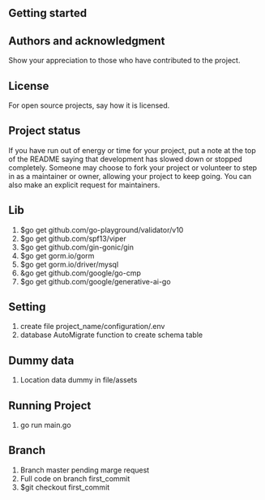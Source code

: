## Getting started
 
## Authors and acknowledgment
Show your appreciation to those who have contributed to the project.

## License
For open source projects, say how it is licensed.

## Project status
If you have run out of energy or time for your project, put a note at the top of the README saying that development has slowed down or stopped completely. Someone may choose to fork your project or volunteer to step in as a maintainer or owner, allowing your project to keep going. You can also make an explicit request for maintainers.

## Lib
1. $go get github.com/go-playground/validator/v10
2. $go get github.com/spf13/viper 
3. $go get github.com/gin-gonic/gin
4. $go get gorm.io/gorm
5. $go get gorm.io/driver/mysql 
6. &go get github.com/google/go-cmp 
7. $go get github.com/google/generative-ai-go


## Setting
1. create file project_name/configuration/.env
2. database AutoMigrate function to create schema table 

## Dummy data 
1. Location data dummy in file/assets

## Running Project 
1. go run main.go 

## Branch 
1. Branch master pending marge request
2. Full code on branch first_commit
3. $git checkout first_commit